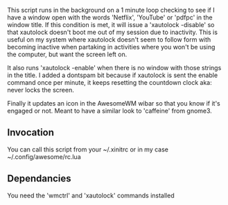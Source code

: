 This script runs in the background on a 1 minute loop checking to see if I have a window open with the words 'Netflix', 'YouTube' or 'pdfpc' in the window title. If this condition is met, it will issue a 'xautolock -disable' so that xautolock doesn't boot me out of my session due to inactivity. This is useful on my system where xautolock doesn't seem to follow form with becoming inactive when partaking in activities where you won't be using the computer, but want the screen left on.

It also runs 'xautolock -enable' when there is no window with those strings in the title. I added a dontspam bit because if xautolock is sent the enable command once per minute, it keeps resetting the countdown clock aka: never locks the screen.

Finally it updates an icon in the AwesomeWM wibar so that you know if it's engaged or not. Meant to have a similar look to 'caffeine' from gnome3.


Invocation
---------------
You can call this script from your ~/.xinitrc or in my case ~/.config/awesome/rc.lua


Dependancies
---------------
You need the 'wmctrl' and 'xautolock' commands installed
